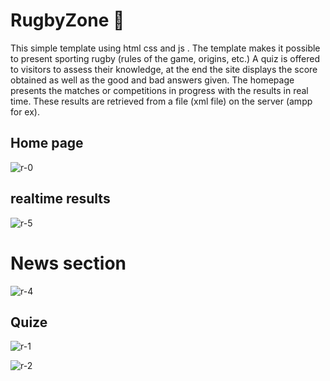 <h1>RugbyZone 🏈 </h1>

This simple template using html css and js . The template makes it possible to present  sporting  rugby (rules of the game, origins, etc.)
A quiz is offered to visitors to assess their knowledge, at the end the site displays the score obtained as well as the good and bad answers given.
The homepage presents the matches or competitions in progress with the results in real time. These results are retrieved from a file (xml file) on the server (ampp for ex).

<h2>Home page</h2>

![r-0](https://github.com/safia-itouchene/html-css-javascript-template/assets/115651730/d388aa92-0741-46d7-aafa-dd23ccdedcdf)

<h2>realtime results</h2>

![r-5](https://github.com/safia-itouchene/html-css-javascript-template/assets/115651730/36066fff-2156-45f7-922b-a6c73115be28)

<h1>News section</h1>

![r-4](https://github.com/safia-itouchene/html-css-javascript-template/assets/115651730/9ebce90b-f245-43b5-822a-ceb730524f1c)

<h2>Quize</h2>

![r-1](https://github.com/safia-itouchene/html-css-javascript-template/assets/115651730/3ed5c263-3a4a-416d-8108-781abeff5e14)


![r-2](https://github.com/safia-itouchene/html-css-javascript-template/assets/115651730/a50948b5-5a83-430f-a01a-4e7e72da93bf)




